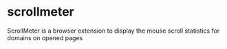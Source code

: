 # scrollmeter
ScrollMeter is a browser extension to display the mouse scroll statistics for domains on opened pages
